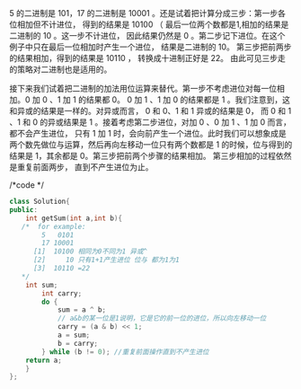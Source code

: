 5 的二进制是 101，17 的二进制是 10001 。还是试着把计算分成三步：第一步各位相加但不计进位，
得到的结果是 10100 （ 最后一位两个数都是1,相加的结果是二进制的 10 。这一步不计进位，
因此结果仍然是 0 。第二步记下进位。在这个例子中只在最后一位相加时产生一个进位，
结果是二进制的 10。 第三步把前两步的结果相加，得到的结果是 10110 ， 转换成十进制正好是 22。
由此可见三步走的策略对二进制也是适用的。

接下来我们试着把二进制的加法用位运算来替代。第一步不考虑进位对每一位相加。0 加 0 、1 加 1 的结果都 0。
0 加 1 、1 加 0 的结果都是 1 。我们注意到，这和异或的结果是一样的。对异或而言， 0 和 0、1 和 1 异或的结果是 0， 而 0 和 1 、1 和 0 的异或结果是 1 。接着考虑第二步进位，对加 0 、0 加 1 、1 加 0 而言， 都不会产生进位， 只有 1 加 1 时，会向前产生一个进位。此时我们可以想象成是两个数先做位与运算，然后再向左移动一位只有两个数都是 1 的时候，位与得到的结果是 1，其余都是 0。第三步把前两个步骤的结果相加。
 第三步相加的过程依然是重复前面两步， 直到不产生进位为止。

/*code */
```cpp
class Solution{
public:
    int getSum(int a,int b){
   /*  for example:
        5   0101
        17 10001
      [1]  10100 相同为0不同为1 异或^
      [2]     10 只有1+1产生进位 位与 都为1为1
      [3]  10110 =22
   */
    int sum;
        int carry;
        do {
            sum = a ^ b;
            // a&b的某一位是1说明，它是它的前一位的进位，所以向左移动一位
            carry = (a & b) << 1;
            a = sum;
            b = carry;
        } while (b != 0); //重复前面操作直到不产生进位
    return a;
    }
};
```
